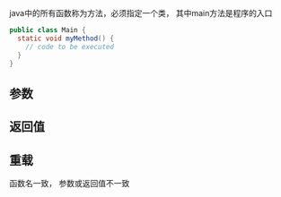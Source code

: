 java中的所有函数称为方法，必须指定一个类， 其中main方法是程序的入口

```java
public class Main {
  static void myMethod() {
    // code to be executed
  }
}
```


## 参数



## 返回值



## 重载

函数名一致， 参数或返回值不一致